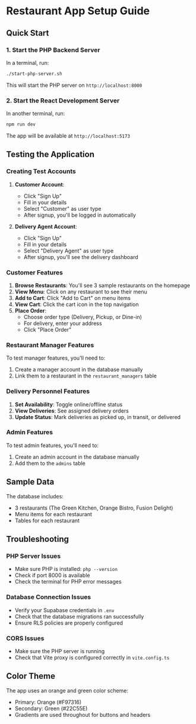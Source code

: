 # Restaurant App Setup Guide

## Quick Start

### 1. Start the PHP Backend Server

In a terminal, run:
```bash
./start-php-server.sh
```

This will start the PHP server on `http://localhost:8000`

### 2. Start the React Development Server

In another terminal, run:
```bash
npm run dev
```

The app will be available at `http://localhost:5173`

## Testing the Application

### Creating Test Accounts

1. **Customer Account**:
   - Click "Sign Up"
   - Fill in your details
   - Select "Customer" as user type
   - After signup, you'll be logged in automatically

2. **Delivery Agent Account**:
   - Click "Sign Up"
   - Fill in your details
   - Select "Delivery Agent" as user type
   - After signup, you'll see the delivery dashboard

### Customer Features

1. **Browse Restaurants**: You'll see 3 sample restaurants on the homepage
2. **View Menu**: Click on any restaurant to see their menu
3. **Add to Cart**: Click "Add to Cart" on menu items
4. **View Cart**: Click the cart icon in the top navigation
5. **Place Order**:
   - Choose order type (Delivery, Pickup, or Dine-in)
   - For delivery, enter your address
   - Click "Place Order"

### Restaurant Manager Features

To test manager features, you'll need to:
1. Create a manager account in the database manually
2. Link them to a restaurant in the `restaurant_managers` table

### Delivery Personnel Features

1. **Set Availability**: Toggle online/offline status
2. **View Deliveries**: See assigned delivery orders
3. **Update Status**: Mark deliveries as picked up, in transit, or delivered

### Admin Features

To test admin features, you'll need to:
1. Create an admin account in the database manually
2. Add them to the `admins` table

## Sample Data

The database includes:
- 3 restaurants (The Green Kitchen, Orange Bistro, Fusion Delight)
- Menu items for each restaurant
- Tables for each restaurant

## Troubleshooting

### PHP Server Issues
- Make sure PHP is installed: `php --version`
- Check if port 8000 is available
- Check the terminal for PHP error messages

### Database Connection Issues
- Verify your Supabase credentials in `.env`
- Check that the database migrations ran successfully
- Ensure RLS policies are properly configured

### CORS Issues
- Make sure the PHP server is running
- Check that Vite proxy is configured correctly in `vite.config.ts`

## Color Theme

The app uses an orange and green color scheme:
- Primary: Orange (#F97316)
- Secondary: Green (#22C55E)
- Gradients are used throughout for buttons and headers
